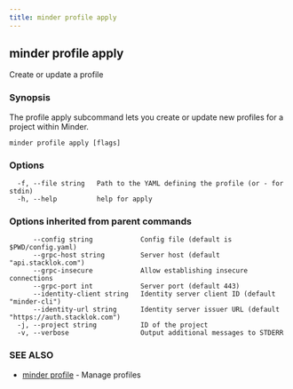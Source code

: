 ```yaml
---
title: minder profile apply
---
```

## minder profile apply

Create or update a profile

### Synopsis

The profile apply subcommand lets you create or update new profiles for a project within Minder.

```
minder profile apply [flags]
```

### Options

```
  -f, --file string   Path to the YAML defining the profile (or - for stdin)
  -h, --help          help for apply
```

### Options inherited from parent commands

```
      --config string            Config file (default is $PWD/config.yaml)
      --grpc-host string         Server host (default "api.stacklok.com")
      --grpc-insecure            Allow establishing insecure connections
      --grpc-port int            Server port (default 443)
      --identity-client string   Identity server client ID (default "minder-cli")
      --identity-url string      Identity server issuer URL (default "https://auth.stacklok.com")
  -j, --project string           ID of the project
  -v, --verbose                  Output additional messages to STDERR
```

### SEE ALSO

* [minder profile](minder_profile.md)	 - Manage profiles

